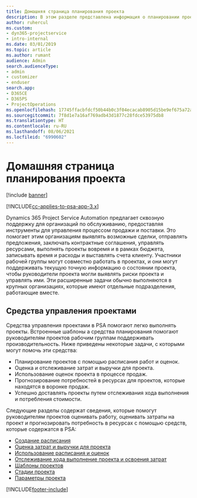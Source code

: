 ```yaml
---
title: Домашняя страница планирования проекта
description: В этом разделе представлена информация о планировании проекта.
author: ruhercul
ms.custom:
- dyn365-projectservice
- intro-internal
ms.date: 03/01/2019
ms.topic: article
ms.author: rumant
audience: Admin
search.audienceType:
- admin
- customizer
- enduser
search.app:
- D365CE
- D365PS
- ProjectOperations
ms.openlocfilehash: 17745ffacbfdcf50b44b0c3f04ecacab8905d15be9ef675a72ae47a858cb9abe
ms.sourcegitcommit: 7f8d1e7a16af769adb43d1877c28fdce53975db8
ms.translationtype: HT
ms.contentlocale: ru-RU
ms.lasthandoff: 08/06/2021
ms.locfileid: "6990602"
---
```

# <a name="project-planning-home-page"></a>Домашняя страница планирования проекта

[!include [banner](../includes/psa-now-project-operations.md)]

[!INCLUDE[cc-applies-to-psa-app-3.x](../includes/cc-applies-to-psa-app-3x.md)]

Dynamics 365 Project Service Automation предлагает сквозную поддержку для организаций по обслуживанию, предоставляя инструменты для управления процессом продажи и поставки. Это помогает этим организациям выявлять возможные сделки, отправлять предложения, заключать контрактные соглашения, управлять ресурсами, выполнять проекты вовремя и в рамках бюджета, записывать время и расходы и выставлять счета клиенту. Участники рабочей группы могут совместно работать в проектах, и они могут поддерживать текущую точную информацию о состоянии проекта, чтобы руководители проекта могли выявлять риски проекта и управлять ими. Эти расширенные задачи обычно выполняются в крупных организациях, которые имеют отдельные подразделения, работающие вместе.

## <a name="project-management-tools"></a>Средства управления проектами

Средства управления проектами в PSA помогают легко выполнять проекты. Встроенные шаблоны а средства планирования помогают руководителям проектов рабочим группам поддерживать производительность. Ниже приведены некоторые задачи, с которыми могут помочь эти средства:

- Планирование проектов с помощью расписания работ и оценок.
- Оценка и отслеживание затрат и выручки для проекта.
- Использование оценок проекта в процессе продаж.
- Прогнозирование потребностей в ресурсах для проектов, которые находятся в воронке продаж.
- Успешно доставлять проекты путем отслеживания хода выполнения и потребления стоимости.

Следующие разделы содержат сведения, которые помогут руководителям проектов оценивать работу, оценивать затраты на проект и прогнозировать потребность в ресурсах с помощью средств, которые содержатся в PSA:

- [Создание расписания](project-creating.md)
- [Оценка затрат и выручки для проекта](project-estimating.md)
- [Использование расписания и оценок](project-leveraging.md)
- [Отслеживание хода выполнение проекта и освоения затрат](project-tracking.md)
- [Шаблоны проектов](project-templates.md)
- [Стадии проекта](project-stages.md)
- [Параметры проекта](project-settings.md)


[!INCLUDE[footer-include](../includes/footer-banner.md)]